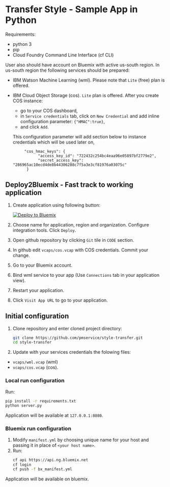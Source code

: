# Transfer Style - Sample App in Python

Requirements:
- python 3
- pip
- Cloud Foundry Command Line Interface (cf CLI)

User also should have account on Bluemix with active us-south region. In us-south region the following services should be prepared:
- IBM Watson Machine Learning (wml). Please note that `Lite` (free) plan is offered.
- IBM Cloud Object Storage (cos). `Lite` plan is offered. After you create COS instance:
   - go to your COS dashboard,
   - in `Service credentials` tab, click on `New Credential` and add inline configuration parameter: `{"HMAC":true}`,
   - and click `Add`.

   This configuration parameter will add section below to instance credentials which will be used later on,
   ``` 
        "cos_hmac_keys": {
              "access_key_id": "722432c254bc4eaa96e05897bf2779e2",
              "secret_access_key": "286965ac10ecd4de8b44306288c7f5a3e3cf81976a03075c"
         }
   ```
   
## Deploy2Bluemix - Fast track to working application

1. Create application using following button:

   [![Deploy to Bluemix](https://bluemix.net/deploy/button.png)](https://bluemix.net/deploy?repository=https://github.com/pmservice/style-transfer&appName=style-transfer&branch=master)
2. Choose name for application, region and organization. Configure integration tools. Click `Deploy`.
3. Open github repository by clicking `Git` tile in `CODE` section.
4. In github edit `vcaps/cos.vcap` with COS credentials. Commit your change.
5. Go to your Bluemix account.
6. Bind wml service to your app (Use `Connections` tab in your application view).
7. Restart your application.
6. Click `Visit App URL` to go to your application.

## Initial configuration

1. Clone repository and enter cloned project directory:
   ```bash
   git clone https://github.com/pmservice/style-transfer.git
   cd style-transfer
   ```
2. Update with your services credentials the folowing files: 
 - `vcaps/wml.vcap` (wml)
 - `vcaps/cos.vcap` (cos).

### Local run configuration

Run:
```bash
pip install -r requirements.txt
python server.py
```

Application will be available at `127.0.0.1:8080`.


### Bluemix run configuration

1. Modify `manifest.yml` by choosing unique name for your host and passing it in place of `<your host name>`.
2. Run:
   ```bash
   cf api https://api.ng.bluemix.net
   cf login
   cf push -f bx_manifest.yml
   ```
   
Application will be available on bluemix.
